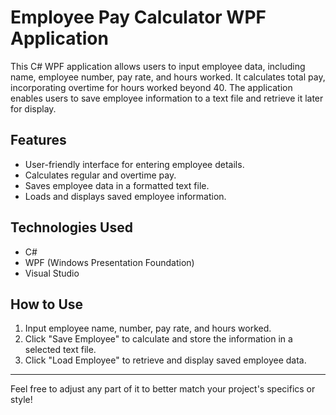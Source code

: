 # Employee Pay Calculator WPF Application

This C# WPF application allows users to input employee data, including name, employee number, pay rate, and hours worked. It calculates total pay, incorporating overtime for hours worked beyond 40. The application enables users to save employee information to a text file and retrieve it later for display.

## Features

- User-friendly interface for entering employee details.
- Calculates regular and overtime pay.
- Saves employee data in a formatted text file.
- Loads and displays saved employee information.

## Technologies Used

- C#
- WPF (Windows Presentation Foundation)
- Visual Studio

## How to Use

1. Input employee name, number, pay rate, and hours worked.
2. Click "Save Employee" to calculate and store the information in a selected text file.
3. Click "Load Employee" to retrieve and display saved employee data.

---

Feel free to adjust any part of it to better match your project's specifics or style!
